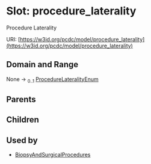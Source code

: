 
# Slot: procedure_laterality


Procedure Laterality

URI: [https://w3id.org/pcdc/model/procedure_laterality](https://w3id.org/pcdc/model/procedure_laterality)


## Domain and Range

None &#8594;  <sub>0..1</sub> [ProcedureLateralityEnum](ProcedureLateralityEnum.md)

## Parents


## Children


## Used by

 * [BiopsyAndSurgicalProcedures](BiopsyAndSurgicalProcedures.md)
